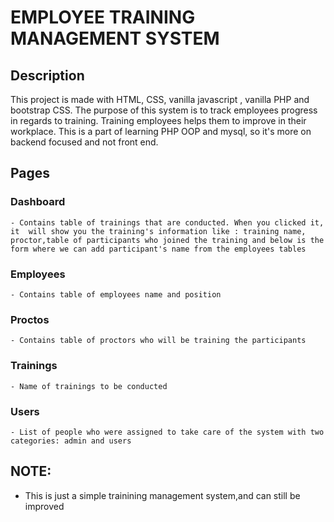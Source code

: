 # EMPLOYEE TRAINING MANAGEMENT SYSTEM

## Description

This project is made with HTML, CSS, vanilla javascript , vanilla PHP and bootstrap CSS.
The purpose of this system is to track employees progress in regards to training. Training employees helps them to improve in their workplace.
This is a part of learning PHP OOP and mysql, so it's more on backend focused and not front end.

## Pages

### Dashboard

    - Contains table of trainings that are conducted. When you clicked it, it  will show you the training's information like : training name, proctor,table of participants who joined the training and below is the form where we can add participant's name from the employees tables

### Employees

    - Contains table of employees name and position

### Proctos

    - Contains table of proctors who will be training the participants

### Trainings

    - Name of trainings to be conducted

### Users

    - List of people who were assigned to take care of the system with two categories: admin and users

## NOTE:

- This is just a simple trainining management system,and can still be improved
